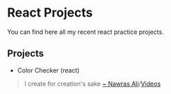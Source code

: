 # React Projects

You can find here all my recent react practice projects.

## Projects
- Color Checker (react)

> I create for creation's sake [~ Nawras Ali](https://learnwithnaw.com)/[Videos](https://youtube.com/c/learnwithnaw)
